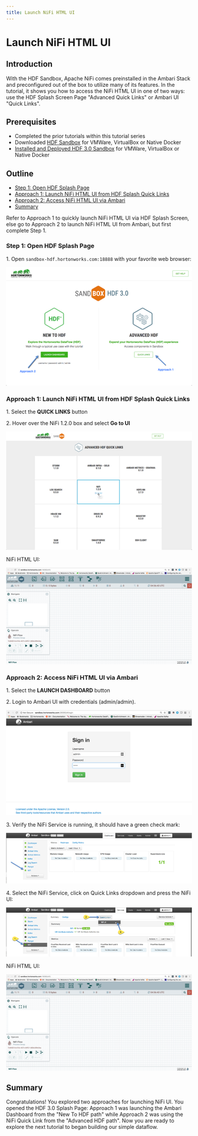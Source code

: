 ```yaml
---
title: Launch NiFi HTML UI
---
```


# Launch NiFi HTML UI

## Introduction

With the HDF Sandbox, Apache NiFi comes preinstalled in the Ambari Stack and preconfigured out of the box to utilize many of its features. In the tutorial, it shows you how to access the NiFi HTML UI in one of two ways: use the HDF Splash Screen Page "Advanced Quick Links" or Ambari UI "Quick Links".

## Prerequisites
-   Completed the prior tutorials within this tutorial series
-   Downloaded [HDF Sandbox](https://hortonworks.com/products/sandbox/) for VMWare, VirtualBox or Native Docker
-   [Installed and Deployed HDF 3.0 Sandbox](https://hortonworks.com/tutorial/sandbox-deployment-and-install-guide/) for VMWare, VirtualBox or Native Docker

## Outline
-   [Step 1: Open HDF Splash Page](#step-1-open-hdf-splash-page)
-   [Approach 1: Launch NiFi HTML UI from HDF Splash Quick Links](#access-nifi-html-ui-from-hdf-splash-page)
-   [Approach 2: Access NiFi HTML UI via Ambari](#access-nifi-html-ui-via-ambari)
-   [Summary](#summary)

Refer to Approach 1 to quickly launch NiFi HTML UI via HDF Splash Screen,
else go to Approach 2 to launch NiFi HTML UI from Ambari,
but first complete Step 1.

### Step 1: Open HDF Splash Page

1\. Open `sandbox-hdf.hortonworks.com:18888` with your favorite web browser:

![hdf_splash_screen](assets/tutorial-0-launch-nifi-html-ui/approach-1-splash/hdf_splash_screen.png)

### Approach 1: Launch NiFi HTML UI from HDF Splash Quick Links

1\. Select the **QUICK LINKS** button

2\. Hover over the NiFi 1.2.0 box and select **Go to UI**

![splash_nifi_quicklink](assets/tutorial-0-launch-nifi-html-ui/approach-1-splash/splash_nifi_quicklink.png)

NiFi HTML UI:

![open_nifi_html_interface.png](assets/tutorial-0-launch-nifi-html-ui/open_nifi_html_interface.png)

### Approach 2: Access NiFi HTML UI via Ambari

1\. Select the **LAUNCH DASHBOARD** button

2\. Login to Ambari UI with credentials (admin/admin).

![login_ambari_ui.png](assets/tutorial-0-launch-nifi-html-ui/login_ambari_ui.png)

3\. Verify the NiFi Service is running, it should have a green check mark:

![verify_nifi_running.png](assets/tutorial-0-launch-nifi-html-ui/verify_nifi_running.png)

4\. Select the NiFi Service, click on Quick Links dropdown and press the NiFi UI:

![open-nifi-ui-via-ambari.png](assets/tutorial-0-launch-nifi-html-ui/open-nifi-ui-via-ambari.png)

NiFi HTML UI:

![open_nifi_html_interface.png](assets/tutorial-0-launch-nifi-html-ui/open_nifi_html_interface.png)

## Summary

Congratulations! You explored two approaches for launching NiFi UI. You opened the HDF 3.0 Splash Page: Approach 1 was launching the Ambari Dashboard from the "New To HDF path" while Approach 2 was using the NiFi Quick Link from the "Advanced HDF path". Now you are ready to explore the next tutorial to began building our simple dataflow.
